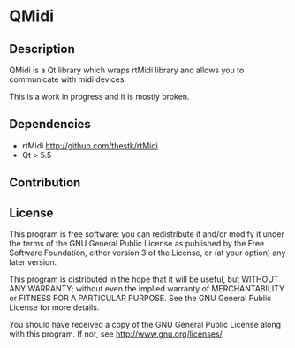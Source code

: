 QMidi
===

Description
---
QMidi is a Qt library which wraps rtMidi library and allows you to communicate with midi devices.

This is a work in progress and it is mostly broken.

Dependencies
---
* rtMidi <http://github.com/thestk/rtMidi>
* Qt > 5.5

Contribution
---

License
---
This program is free software: you can redistribute it and/or modify it under the terms of the GNU General Public License as published by the Free Software Foundation, either version 3 of the License, or (at your option) any later version.

This program is distributed in the hope that it will be useful, but WITHOUT ANY WARRANTY; without even the implied warranty of MERCHANTABILITY or FITNESS FOR A PARTICULAR PURPOSE. See the GNU General Public License for more details.

You should have received a copy of the GNU General Public License along with this program. If not, see http://www.gnu.org/licenses/.
